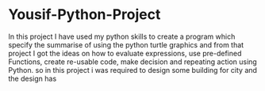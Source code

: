 # Yousif-Python-Project
In this project I have used my python skills to create a program which specify the summarise of using the python turtle graphics and from that project I got the ideas on how to evaluate expressions, use pre-defined Functions, create re-usable code, make decision and repeating action using Python. so in this project i was required to design some building for city and the design has 
